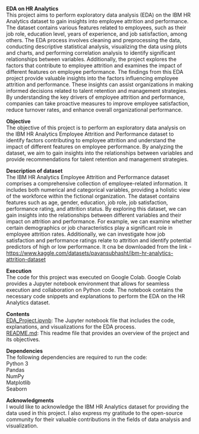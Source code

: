 **EDA on HR Analytics**  
This project aims to perform exploratory data analysis (EDA) on the IBM HR Analytics dataset to gain insights into employee attrition and performance. The dataset contains various features related to employees, such as their job role, education level, years of experience, and job satisfaction, among others.
The EDA process involves cleaning and preprocessing the data, conducting descriptive statistical analysis, visualizing the data using plots and charts, and performing correlation analysis to identify significant relationships between variables.
Additionally, the project explores the factors that contribute to employee attrition and examines the impact of different features on employee performance. The findings from this EDA project provide valuable insights into the factors influencing employee attrition and performance. These insights can assist organizations in making informed decisions related to talent retention and management strategies. By understanding the key drivers of employee attrition and performance, companies can take proactive measures to improve employee satisfaction, reduce turnover rates, and enhance overall organizational performance.

**Objective**  
The objective of this project is to perform an exploratory data analysis on the IBM HR Analytics Employee Attrition and Performance dataset to identify factors contributing to employee attrition and understand the impact of different features on employee performance. By analyzing the dataset, we aim to gain insights into the relationships between variables and provide recommendations for talent retention and management strategies.

**Description of dataset**  
The IBM HR Analytics Employee Attrition and Performance dataset comprises a comprehensive collection of employee-related information. It includes both numerical and categorical variables, providing a holistic view of the workforce within the fictional organization. The dataset contains features such as age, gender, education, job role, job satisfaction, performance rating, and attrition status. By exploring this dataset, we can gain insights into the relationships between different variables and their impact on attrition and performance. For example, we can examine whether certain demographics or job characteristics play a significant role in employee attrition rates. Additionally, we can investigate how job satisfaction and performance ratings relate to attrition and identify potential predictors of high or low performance.
It cna be downloaded from the link - 
https://www.kaggle.com/datasets/pavansubhasht/ibm-hr-analytics-attrition-dataset

**Execution**  
The code for this project was executed on Google Colab. Google Colab provides a Jupyter notebook environment that allows for seamless execution and collaboration on Python code. The notebook contains the necessary code snippets and explanations to perform the EDA on the HR Analytics dataset.

**Contents**  
[EDA_Project.ipynb](EDA_Project.ipynb): The Jupyter notebook file that includes the code, explanations, and visualizations for the EDA process.  
[README.md](README.md): This readme file that provides an overview of the project and its objectives.

**Dependencies**  
The following dependencies are required to run the code:  
Python 3  
Pandas  
NumPy  
Matplotlib  
Seaborn  

**Acknowledgments**  
I would like to acknowledge the IBM HR Analytics dataset for providing the data used in this project. I also express my gratitude to the open-source community for their valuable contributions in the fields of data analysis and visualization.
